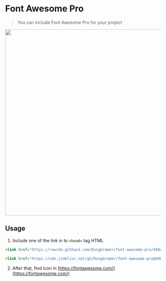 # Font Awesome Pro
> You can include Font Awesome Pro for your project 

<p align="center">
  <img width="600" src="https://fontawesome.com/images/open-graph.png">
</p>

## Usage
1. Include one of the link in to `<head>` tag HTML
  ```html
  <link href="https://rawcdn.githack.com/DungGramer/font-awesome-pro/498e79caeba78a8f8fe9d183997c44512d75c995/css/all.min.css" rel="stylesheet" type="text/css" />
  ```
  ```html
<link href="https://cdn.jsdelivr.net/gh/DungGramer/font-awesome-pro@498e79caeba78a8f8fe9d183997c44512d75c995/css/all.min.css" rel="stylesheet" type="text/css"/>
```
2. After that, find icon in [https://fontawesome.com/](https://fontawesome.com/)

